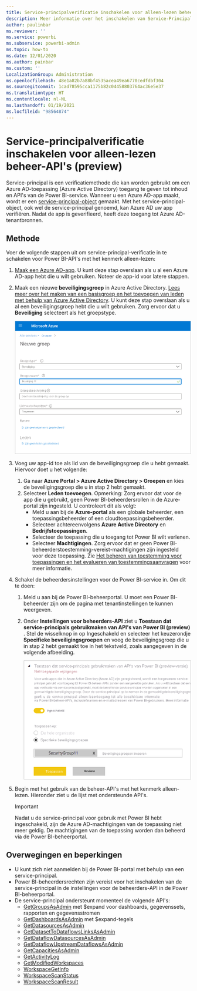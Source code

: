 ```yaml
---
title: Service-principalverificatie inschakelen voor alleen-lezen beheer-API's (preview)
description: Meer informatie over het inschakelen van Service-Principal-verificatie om het gebruik van alleen-lezen-beheer-API's toe te staan.
author: paulinbar
ms.reviewer: ''
ms.service: powerbi
ms.subservice: powerbi-admin
ms.topic: how-to
ms.date: 12/01/2020
ms.author: painbar
ms.custom: ''
LocalizationGroup: Administration
ms.openlocfilehash: 48e1a82b7a88bf4535acea49ea6770cedfdbf304
ms.sourcegitcommit: 1cad78595cca1175b82c04458803764ac36e5e37
ms.translationtype: HT
ms.contentlocale: nl-NL
ms.lasthandoff: 01/19/2021
ms.locfileid: "98564874"
---
```

# <a name="enable-service-principal-authentication-for-read-only-admin-apis-preview"></a>Service-principalverificatie inschakelen voor alleen-lezen beheer-API's (preview)

Service-principal is een verificatiemethode die kan worden gebruikt om een Azure AD-toepassing (Azure Active Directory) toegang te geven tot inhoud en API's van de Power BI-service.
Wanneer u een Azure AD-app maakt, wordt er een [service-principal-object](/azure/active-directory/develop/app-objects-and-service-principals#service-principal-object) gemaakt. Met het service-principal-object, ook wel de service-principal genoemd, kan Azure AD uw app verifiëren. Nadat de app is geverifieerd, heeft deze toegang tot Azure AD-tenantbronnen.

## <a name="method"></a>Methode

Voer de volgende stappen uit om service-principal-verificatie in te schakelen voor Power BI-API's met het kenmerk alleen-lezen:

1. [Maak een Azure AD-app](/azure/active-directory/develop/howto-create-service-principal-portal). U kunt deze stap overslaan als u al een Azure AD-app hebt die u wilt gebruiken. Noteer de app-id voor latere stappen. 
2. Maak een nieuwe **beveiligingsgroep** in Azure Active Directory. [Lees meer over het maken van een basisgroep en het toevoegen van leden met behulp van Azure Active Directory](/azure/active-directory/fundamentals/active-directory-groups-create-azure-portal). U kunt deze stap overslaan als u al een beveiligingsgroep hebt die u wilt gebruiken.
    Zorg ervoor dat u **Beveiliging** selecteert als het groepstype.

    ![Schermopname van het dialoogvenster Nieuwe groep maken in de Azure-portal.](media/read-only-apis-service-principal-auth/azure-portal-new-group-dialog.png)

3. Voeg uw app-id toe als lid van de beveiligingsgroep die u hebt gemaakt. Hiervoor doet u het volgende:
    1. Ga naar **Azure Portal > Azure Active Directory > Groepen** en kies de beveiligingsgroep die u in stap 2 hebt gemaakt.
    1. Selecteer **Leden toevoegen**.
    Opmerking: Zorg ervoor dat voor de app die u gebruikt, geen Power BI-beheerdersrollen in de Azure-portal zijn ingesteld. U controleert dit als volgt: 
       * Meld u aan bij de **Azure-portal** als een globale beheerder, een toepassingsbeheerder of een cloudtoepassingsbeheerder. 
        * Selecteer achtereenvolgens **Azure Active Directory** en **Bedrijfstoepassingen**. 
        * Selecteer de toepassing die u toegang tot Power BI wilt verlenen. 
        * Selecteer **Machtigingen**. Zorg ervoor dat er geen Power BI-beheerderstoestemming-vereist-machtigingen zijn ingesteld voor deze toepassing. Zie [Het beheren van toestemming voor toepassingen en het evalueren van toestemmingsaanvragen](/azure/active-directory/manage-apps/manage-consent-requests) voor meer informatie. 
4. Schakel de beheerdersinstellingen voor de Power BI-service in. Om dit te doen:
    1. Meld u aan bij de Power BI-beheerportal. U moet een Power BI-beheerder zijn om de pagina met tenantinstellingen te kunnen weergeven.
    1. Onder **Instellingen voor beheerders-API** ziet u **Toestaan dat service-principals gebruikmaken van API's van Power BI (preview)** . Stel de wisselknop in op Ingeschakeld en selecteer het keuzerondje **Specifieke beveiligingsgroepen** en voeg de beveiligingsgroep die u in stap 2 hebt gemaakt toe in het tekstveld, zoals aangegeven in de volgende afbeelding.

        ![Schermopname van de tenantinstelling voor het toestaan van service-principals.](media/read-only-apis-service-principal-auth/allow-service-principals-tenant-setting.png)

 5. Begin met het gebruik van de beheer-API's met het kenmerk alleen-lezen. Hieronder ziet u de lijst met ondersteunde API's.

    >[!IMPORTANT]
    >Nadat u de service-principal voor gebruik met Power BI hebt ingeschakeld, zijn de Azure AD-machtigingen van de toepassing niet meer geldig. De machtigingen van de toepassing worden dan beheerd via de Power BI-beheerportal.

## <a name="considerations-and-limitations"></a>Overwegingen en beperkingen
* U kunt zich niet aanmelden bij de Power BI-portal met behulp van een service-principal.
* Power BI-beheerdersrechten zijn vereist voor het inschakelen van de service-principal in de instellingen voor de beheerders-API in de Power BI-beheerportal.
* De service-principal ondersteunt momenteel de volgende API's:
    * [GetGroupsAsAdmin](/rest/api/power-bi/admin/groups_getgroupsasadmin) met $expand voor dashboards, gegevenssets, rapporten en gegevensstromen 
    * [GetDashboardsAsAdmin](/rest/api/power-bi/admin/dashboards_getdashboardsasadmin) met $expand-tegels
    * [GetDatasourcesAsAdmin](/rest/api/power-bi/admin/datasets_getdatasourcesasadmin) 
    * [GetDatasetToDataflowsLinksAsAdmin](/rest/api/power-bi/admin/datasets_getdatasettodataflowslinksingroupasadmin)
    * [GetDataflowDatasourcesAsAdmin](/rest/api/power-bi/admin/dataflows_getdataflowdatasourcesasadmin) 
    * [GetDataflowUpstreamDataflowsAsAdmin](/rest/api/power-bi/admin/dataflows_getupstreamdataflowsingroupasadmin) 
    * [GetCapacitiesAsAdmin](/rest/api/power-bi/admin/getcapacitiesasadmin)
    * [GetActivityLog](/rest/api/power-bi/admin/getactivityevents)
    * [GetModifiedWorkspaces](/rest/api/power-bi/admin/workspaceinfo_getmodifiedworkspaces)
    * [WorkspaceGetInfo](/rest/api/power-bi/admin/workspaceinfo_postworkspaceinfo)
    * [WorkspaceScanStatus](/rest/api/power-bi/admin/workspaceinfo_getscanstatus)
    * [WorkspaceScanResult](/rest/api/power-bi/admin/workspaceinfo_getscanresult)